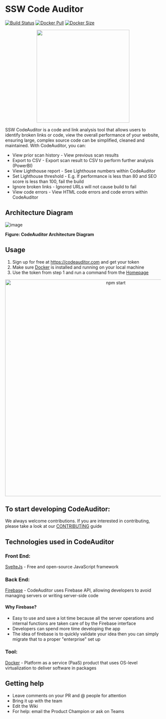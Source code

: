 # SSW Code Auditor

[![Build Status](https://github.com/SSWConsulting/SSW.CodeAuditor/workflows/CI/badge.svg)](https://github.com/SSWConsulting/SSW.CodeAuditor/actions)
[![Docker Pull](https://badgen.net/docker/pulls/sswconsulting/codeauditor?icon=docker&label=pulls)](https://hub.docker.com/r/sswconsulting/codeauditor)
[![Docker Size](https://badgen.net/docker/size/sswconsulting/codeauditor/latest/amd64?icon=docker&label=size)](https://hub.docker.com/r/sswconsulting/codeauditor)

<p align='center'>
<img src="https://user-images.githubusercontent.com/67776356/90211512-3c539e00-de34-11ea-900c-ace63b13e387.png" width="300"/>
</p>

SSW CodeAuditor is a code and link analysis tool that allows users to identify broken links or code, view the overall performance of your website, ensuring large, complex source code can be simplified, cleaned and maintained. With CodeAuditor, you can:
  - View prior scan history - View previous scan results
  - Export to CSV - Export scan result to CSV to perform further analysis (PowerBI)
  - View Lighthouse report - See Lighthouse numbers within CodeAuditor
  - Set Lighthouse threshold - E.g. If performance is less than 80 and SEO score is less than 100, fail the build
  - Ignore broken links - Ignored URLs will not cause build to fail
  - View code errors - View HTML code errors and code errors within CodeAuditor

## Architecture Diagram
![image](https://github.com/SSWConsulting/SSW.CodeAuditor/assets/67776356/d588c0ab-52d9-44f7-ac6c-75eacf0c7437)

**Figure: CodeAuditor Architecture Diagram**

## Usage

1. Sign up for free at https://codeauditor.com and get your token
2. Make sure [Docker](https://docs.docker.com/desktop/) is installed and running on your local machine
3. Use the token from step 1 and run a command from the [Homepage](https://codeauditor.com/home) 

<p align='center'>
<img src='https://user-images.githubusercontent.com/67776356/90726194-aa9cd280-e304-11ea-805c-d8780088d691.gif' width='700' alt='npm start' />
</p>

## To start developing CodeAuditor:
We always welcome contributions. If you are interested in contributing, please take a look at our [CONTRIBUTING](./CONTRIBUTING.md) guide

## Technologies used in CodeAuditor

### Front End:
[SvelteJs](https://svelte.dev/) - Free and open-source JavaScript framework

### Back End:
[Firebase](https://firebase.google.com/) - CodeAuditor uses Firebase API, allowing developers to avoid managing servers or writing server-side code
#### Why Firebase?
- Easy to use and save a lot time because all the server operations and internal functions are taken care of by the Firebase interface 
- Developers can spend more time developing the app
- The idea of firebase is to quickly validate your idea then you can simply migrate that to a proper "enterprise" set up

### Tool:
[Docker](https://www.docker.com/) - Platform as a service (PaaS) product that uses OS-level virtualization to deliver software in packages

## Getting help
 - Leave comments on your PR and @ people for attention
 - Bring it up with the team
 - Edit the Wiki
 - For help: email the Product Champion or ask on Teams
